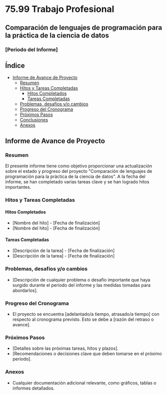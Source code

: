 # 75.99 Trabajo Profesional

## Comparación de lenguajes de programación para la práctica de la ciencia de datos

### [Periodo del Informe]

## Índice

- [Informe de Avance de Proyecto](#informe-de-avance-de-proyecto)
  - [Resumen](#resumen)
  - [Hitos y Tareas Completadas](#hitos-y-tareas-completadas)
    - [Hitos Completados](#hitos-completados)
    - [Tareas Completadas](#tareas-completadas)
  - [Problemas, desafíos y/o cambios](#problemas-desafíos-yo-cambios)
  - [Progreso del Cronograma](#progreso-del-cronograma)
  - [Próximos Pasos](#próximos-pasos)
  - [Conclusiones](#conclusiones)
  - [Anexos](#anexos)

## Informe de Avance de Proyecto

### Resumen

El presente informe tiene como objetivo proporcionar una actualización sobre el estado y progreso del proyecto "Comparación de lenguajes de programación para la práctica de la ciencia de datos". A la fecha del informe, se han completado varias tareas clave y se han logrado hitos importantes.

### Hitos y Tareas Completadas

#### Hitos Completados

- [Nombre del hito] - [Fecha de finalización]
- [Nombre del hito] - [Fecha de finalización]

#### Tareas Completadas

- [Descripción de la tarea] - [Fecha de finalización]
- [Descripción de la tarea] - [Fecha de finalización]

### Problemas, desafíos y/o cambios

- [Descripción de cualquier problema o desafío importante que haya surgido durante el período del informe y las medidas tomadas para abordarlos].

### Progreso del Cronograma

- El proyecto se encuentra [adelantado/a tiempo, atrasado/a tiempo] con respecto al cronograma previsto. Esto se debe a [razón del retraso o avance].

### Próximos Pasos

- [Detalles sobre las próximas tareas, hitos y plazos].
- [Recomendaciones o decisiones clave que deben tomarse en el próximo período].

### Anexos

- Cualquier documentación adicional relevante, como gráficos, tablas o informes detallados.
